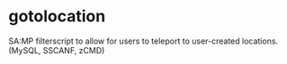 # gotolocation
SA:MP filterscript to allow for users to teleport to user-created locations. (MySQL, SSCANF, zCMD)
